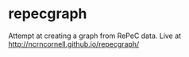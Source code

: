 repecgraph
==========

Attempt at creating a graph from RePeC data. Live at http://ncrncornell.github.io/repecgraph/
